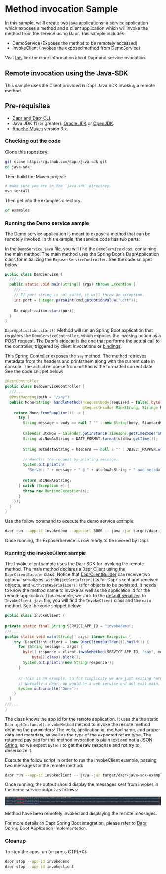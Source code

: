 # Method invocation Sample

In this sample, we'll create two java applications: a service application which exposes a method and a client application which will invoke the method from the service using Dapr.
This sample includes:

* DemoService (Exposes the method to be remotely accessed)
* InvokeClient (Invokes the exposed method from DemoService)

Visit [this](https://docs.dapr.io/developing-applications/building-blocks/service-invocation/service-invocation-overview/) link for more information about Dapr and service invocation.
 
## Remote invocation using the Java-SDK

This sample uses the Client provided in Dapr Java SDK invoking a remote method. 

## Pre-requisites

* [Dapr and Dapr CLI](https://docs.dapr.io/getting-started/install-dapr/).
* Java JDK 11 (or greater): [Oracle JDK](https://www.oracle.com/technetwork/java/javase/downloads/index.html#JDK11) or [OpenJDK](https://jdk.java.net/13/).
* [Apache Maven](https://maven.apache.org/install.html) version 3.x.

### Checking out the code

Clone this repository:

```sh
git clone https://github.com/dapr/java-sdk.git
cd java-sdk
```

Then build the Maven project:

```sh
# make sure you are in the `java-sdk` directory.
mvn install
```

Then get into the examples directory:

```sh
cd examples
```

### Running the Demo service sample

The Demo service application is meant to expose a method that can be remotely invoked. In this example, the service code has two parts:

In the `DemoService.java` file, you will find the `DemoService` class, containing the main method. The main method uses the Spring Boot´s DaprApplication class for initializing the `ExposerServiceController`. See the code snippet below:

```java
public class DemoService {
  ///...
  public static void main(String[] args) throws Exception {
    ///...
    // If port string is not valid, it will throw an exception.
    int port = Integer.parseInt(cmd.getOptionValue("port"));

    DaprApplication.start(port);
  }
}
```

`DaprApplication.start()` Method will run an Spring Boot application that registers the `DemoServiceController`, which exposes the invoking action as a POST request. The Dapr's sidecar is the one that performs the actual call to the controller, triggered by client invocations or [bindings](https://docs.dapr.io/developing-applications/building-blocks/bindings/bindings-overview/).

This Spring Controller exposes the `say` method. The method retrieves metadata from the headers and prints them along with the current date in console. The actual response from method is the formatted current date. See the code snippet below:

```java
@RestController
public class DemoServiceController {
  ///...
  @PostMapping(path = "/say")
  public Mono<String> handleMethod(@RequestBody(required = false) byte[] body,
                                   @RequestHeader Map<String, String> headers) {
    return Mono.fromSupplier(() -> {
      try {
        String message = body == null ? "" : new String(body, StandardCharsets.UTF_8);

        Calendar utcNow = Calendar.getInstance(TimeZone.getTimeZone("GMT"));
        String utcNowAsString = DATE_FORMAT.format(utcNow.getTime());

        String metadataString = headers == null ? "" : OBJECT_MAPPER.writeValueAsString(headers);

        // Handles the request by printing message.
        System.out.println(
          "Server: " + message + " @ " + utcNowAsString + " and metadata: " + metadataString);

        return utcNowAsString;
      } catch (Exception e) {
        throw new RuntimeException(e);
      }
    });
  }
}
```

Use the follow command to execute the demo service example:

<!-- STEP
name: Run demo service
expected_stdout_lines: 
  - '== APP == Server: "message one"'
  - '== APP == Server: "message two"'
background: true
sleep: 5
-->

```sh
dapr run --app-id invokedemo --app-port 3000 -- java -jar target/dapr-java-sdk-examples-exec.jar io.dapr.examples.invoke.http.DemoService -p 3000
```

<!-- END_STEP -->

Once running, the ExposerService is now ready to be invoked by Dapr.


### Running the InvokeClient sample

The Invoke client sample uses the Dapr SDK for invoking the remote method. The main method declares a Dapr Client using the `DaprClientBuilder` class. Notice that [DaprClientBuilder](https://github.com/dapr/java-sdk/blob/master/sdk/src/main/java/io/dapr/client/DaprClientBuilder.java) can receive two optional serializers: `withObjectSerializer()` is for Dapr's sent and received objects, and `withStateSerializer()` is for objects to be persisted. It needs to know the method name to invoke as well as the application id for the remote application. This example, we stick to the [default serializer](https://github.com/dapr/java-sdk/blob/master/sdk/src/main/java/io/dapr/serializer/DefaultObjectSerializer.java). In `InvokeClient.java` file, you will find the `InvokeClient` class and the `main` method. See the code snippet below:

```java
public class InvokeClient {

private static final String SERVICE_APP_ID = "invokedemo";
///...
public static void main(String[] args) throws Exception {
    try (DaprClient client = (new DaprClientBuilder()).build()) {
      for (String message : args) {
        byte[] response = client.invokeMethod(SERVICE_APP_ID, "say", message, HttpExtension.POST, null,
            byte[].class).block();
        System.out.println(new String(response));
      }

      // This is an example, so for simplicity we are just exiting here.
      // Normally a dapr app would be a web service and not exit main.
      System.out.println("Done");
    }
  }
///...
}
```

The class knows the app id for the remote application. It uses the the static `Dapr.getInstance().invokeMethod` method to invoke the remote method defining the parameters: The verb, application id, method name, and proper data and metadata, as well as the type of the expected return type. The returned payload for this method invocation is plain text and not a [JSON String](https://www.w3schools.com/js/js_json_datatypes.asp), so we expect `byte[]` to get the raw response and not try to deserialize it.
 
Execute the follow script in order to run the InvokeClient example, passing two messages for the remote method:

<!-- STEP
name: Run demo client
expected_stdout_lines: 
  - '== APP == "message one" received'
  - '== APP == "message two" received'
  - '== APP == Done'
background: true
sleep: 5
-->

```sh
dapr run --app-id invokeclient -- java -jar target/dapr-java-sdk-examples-exec.jar io.dapr.examples.invoke.http.InvokeClient "message one" "message two"
```

<!-- END_STEP -->

Once running, the output should display the messages sent from invoker in the demo service output as follows:

![exposeroutput](../../../../../../resources/img/exposer-service.png)

Method have been remotely invoked and displaying the remote messages.

For more details on Dapr Spring Boot integration, please refer to [Dapr Spring Boot](../../DaprApplication.java) Application implementation.

### Cleanup

To stop the apps run (or press CTRL+C):

<!-- STEP
name: Cleanup
-->

```bash
dapr stop --app-id invokedemo
dapr stop --app-id invokeclient
```

<!-- END_STEP -->
